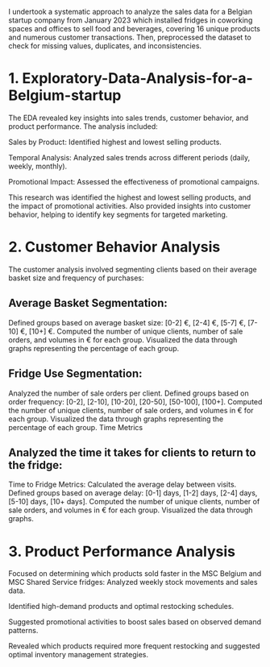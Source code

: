 I undertook a systematic approach to analyze the sales data for a Belgian startup company from January 2023 which installed fridges in coworking spaces and offices to sell food and beverages, covering 16 unique products and numerous customer transactions. Then, preprocessed the dataset to check for missing values, duplicates, and inconsistencies. 



# 1. Exploratory-Data-Analysis-for-a-Belgium-startup

The EDA revealed key insights into sales trends, customer behavior, and product performance. 
The analysis included: 

Sales by Product: Identified highest and lowest selling products. 

Temporal Analysis: Analyzed sales trends across different periods (daily, weekly, monthly). 

Promotional Impact: Assessed the effectiveness of promotional campaigns.

This research was identified the highest and lowest selling products, and the impact of promotional 
activities. Also provided insights into customer behavior, helping to identify key segments for targeted 
marketing.


# 2. Customer Behavior Analysis 

The customer analysis involved segmenting clients based on their average basket size and 
frequency of purchases: 

## Average Basket Segmentation: 

Defined groups based on average basket size: [0-2] €, [2-4] €, [5-7] €, [7-10] €, [10+] €. 
Computed the number of unique clients, number of sale orders, and volumes in € for each 
group. 
Visualized the data through graphs representing the percentage of each group. 

## Fridge Use Segmentation: 

Analyzed the number of sale orders per client. 
Defined groups based on order frequency: [0-2], [2-10], [10-20], [20-50], [50-100], [100+]. 
Computed the number of unique clients, number of sale orders, and volumes in € for each 
group. 
Visualized the data through graphs representing the percentage of each group. 
Time Metrics 

## Analyzed the time it takes for clients to return to the fridge: 

Time to Fridge Metrics: Calculated the average delay between visits. 
Defined groups based on average delay: [0-1] days, [1-2] days, [2-4] days, [5-10] days, [10+ 
days]. 
Computed the number of unique clients, number of sale orders, and volumes in € for each 
group. 
Visualized the data through graphs. 




# 3. Product Performance Analysis 
Focused on determining which products sold faster in the MSC Belgium and MSC Shared 
Service fridges: 
Analyzed weekly stock movements and sales data. 

Identified high-demand products and optimal restocking schedules. 

Suggested promotional activities to boost sales based on observed demand patterns. 

Revealed which products required more frequent restocking and suggested optimal inventory 
management strategies. 
